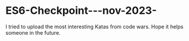 # ES6-Checkpoint---nov-2023-

I tried to upload the most interesting Katas from code wars. Hope it helps someone in the future.
